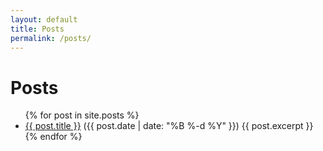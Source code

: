```yaml
---
layout: default
title: Posts
permalink: /posts/
---
```

# Posts
<ul>
  {% for post in site.posts %}
    <li>
      <a href="{{ post.url }}">{{ post.title }}</a> ({{ post.date | date: "%B %-d %Y" }})
      {{ post.excerpt }}
    </li>
  {% endfor %}
</ul>